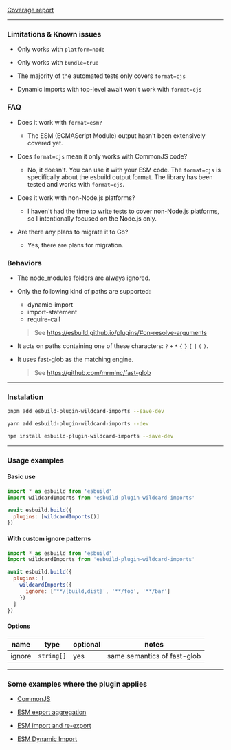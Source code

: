 <a href="./coverage.txt">Coverage report</a>

---

### Limitations & Known issues

- Only works with `platform=node`

- Only works with `bundle=true`

- The majority of the automated tests only covers `format=cjs`

- Dynamic imports with top-level await won't work with `format=cjs`

### FAQ

- Does it work with `format=esm?`

  - The ESM (ECMAScript Module) output hasn't been extensively covered yet.

- Does `format=cjs` mean it only works with CommonJS code?

  - No, it doesn't. You can use it with your ESM code. The `format=cjs` is specifically about the esbuild output format. The library has been tested and works with `format=cjs`.

- Does it work with non-Node.js platforms?

  - I haven't had the time to write tests to cover non-Node.js platforms, so I intentionally focused on the Node.js only.

- Are there any plans to migrate it to Go?

  - Yes, there are plans for migration.

### Behaviors

- The node_modules folders are always ignored.

- Only the following kind of paths are supported:

  - dynamic-import
  - import-statement
  - require-call

  > See https://esbuild.github.io/plugins/#on-resolve-arguments

- It acts on paths containing one of these characters: `?` `+` `*` `{` `}` `[` `]` `(` `)`.

- It uses fast-glob as the matching engine.

  > See https://github.com/mrmlnc/fast-glob

---

### Instalation

```bash
pnpm add esbuild-plugin-wildcard-imports --save-dev
```

```bash
yarn add esbuild-plugin-wildcard-imports --dev
```

```bash
npm install esbuild-plugin-wildcard-imports --save-dev
```

---

### Usage examples

#### Basic use

```javascript
import * as esbuild from 'esbuild'
import wildcardImports from 'esbuild-plugin-wildcard-imports'

await esbuild.build({
  plugins: [wildcardImports()]
})
```

#### With custom ignore patterns

```javascript
import * as esbuild from 'esbuild'
import wildcardImports from 'esbuild-plugin-wildcard-imports'

await esbuild.build({
  plugins: [
    wildcardImports({
      ignore: ['**/{build,dist}', '**/foo', '**/bar']
    })
  ]
})
```

#### Options

| name   | type       | optional | notes                       |
| ------ | ---------- | -------- | --------------------------- |
| ignore | `string[]` | yes      | same semantics of fast-glob |

---

### Some examples where the plugin applies

- <a href="./tests/cjs/require/test.js#L12">CommonJS</a>

- <a href="./tests/cjs/export-aggregation/test.js#L14">ESM export aggregation</a>

- <a href="./tests/cjs/import-re-export/test.js#L12">ESM import and re-export</a>

- <a href="./tests/esm/dynamic-import/fixtures/input.js">ESM Dynamic Import</a>
